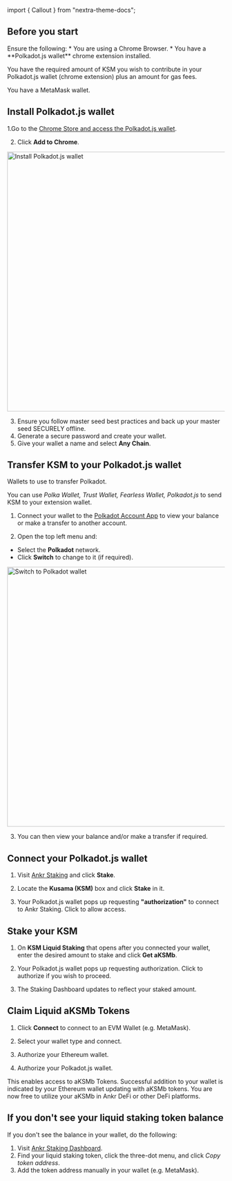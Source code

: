 import { Callout } from "nextra-theme-docs";

## Before you start

<Callout> 
Ensure the following:
* You are using a Chrome Browser.
* You have a **Polkadot.js wallet** chrome extension installed.

You have the required amount of KSM you wish to contribute in your Polkadot.js wallet (chrome extension) plus an amount for gas fees.

You have a MetaMask wallet.
</Callout>

## Install Polkadot.js wallet

1.Go to the [Chrome Store and access the Polkadot.js wallet](https://chrome.google.com/webstore/detail/polkadot%7Bjs%7D-extension/mopnmbcafieddcagagdcbnhejhlodfdd).

2. Click **Add to Chrome**.

<img src="/install-polka.png" alt="Install Polkadot.js wallet" class="responsive-pic" width="600" />

3. Ensure you follow master seed best practices and back up your master seed SECURELY offline.
4. Generate a secure password and create your wallet.
5. Give your wallet a name and select **Any Chain**.

## Transfer KSM to your Polkadot.js wallet

<Callout> 
Wallets to use to transfer Polkadot.

You can use _Polka Wallet, Trust Wallet, Fearless Wallet, Polkadot.js_ to send KSM to your extension wallet.
</Callout>

1. Connect your wallet to the [Polkadot Account App](https://polkadot.js.org/apps/#/accounts) to view your balance or make a transfer to another account.

2. Open the top left menu and:
* Select the **Polkadot** network.
* Click **Switch** to change to it (if required).

<img src="/switch-polkadot.png" alt="Switch to Polkadot wallet" class="responsive-pic" width="600" />

3. You can then view your balance and/or make a transfer if required.

## Connect your Polkadot.js wallet

1. Visit [Ankr Staking](https://www.ankr.com/staking/) and click **Stake**.

2. Locate the **Kusama (KSM)** box and click **Stake** in it.

3. Your Polkadot.js wallet pops up requesting **"authorization"** to connect to Ankr Staking. Click to allow access.

## Stake your KSM

1. On **KSM Liquid Staking** that opens after you connected your wallet, enter the desired amount to stake and click **Get aKSMb**.

4. Your Polkadot.js wallet pops up requesting authorization. Click to authorize if you wish to proceed.

5. The Staking Dashboard updates to reflect your staked amount.

## Claim Liquid aKSMb Tokens

1. Click **Connect** to connect to an EVM Wallet (e.g. MetaMask).

2. Select your wallet type and connect.

3. Authorize your Ethereum wallet.

4. Authorize your Polkadot.js wallet.

<Callout emoji="✅">
This enables access to aKSMb Tokens.
Successful addition to your wallet is indicated by your Ethereum wallet updating with aKSMb tokens.
You are now free to utilize your aKSMb in Ankr DeFi or other DeFi platforms.
</Callout>

## If you don't see your liquid staking token balance

If you don't see the balance in your wallet, do the following:

1. Visit [Ankr Staking Dashboard](https://www.ankr.com/staking/dashboard).
2. Find your liquid staking token, click the three-dot menu, and click *Copy token address*.
3. Add the token address manually in your wallet (e.g. MetaMask).